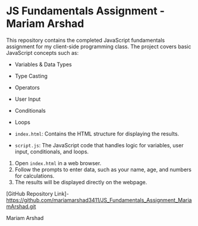 # JS Fundamentals Assignment - Mariam Arshad


This repository contains the completed JavaScript fundamentals assignment for my client-side programming class. The project covers basic JavaScript concepts such as:
- Variables & Data Types
- Type Casting
- Operators
- User Input
- Conditionals
- Loops


- `index.html`: Contains the HTML structure for displaying the results.
- `script.js`: The JavaScript code that handles logic for variables, user input, conditionals, and loops.


1. Open `index.html` in a web browser.
2. Follow the prompts to enter data, such as your name, age, and numbers for calculations.
3. The results will be displayed directly on the webpage.


[GitHub Repository Link]-https://github.com/mariamarshad3411/JS_Fundamentals_Assignment_MariamArshad.git


Mariam Arshad
